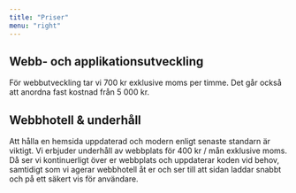 ```yaml
---
title: "Priser"
menu: "right"
---
```


## Webb- och applikationsutveckling

För webbutveckling tar vi 700 kr exklusive moms per timme. Det går också att anordna fast kostnad från 5 000 kr.

## Webbhotell & underhåll

Att hålla en hemsida uppdaterad och modern enligt senaste standarn är viktigt. Vi erbjuder underhåll av webbplats för 400 kr / mån exklusive moms. Då ser vi kontinuerligt över er webbplats och uppdaterar koden vid behov, samtidigt som vi agerar webbhotell åt er och ser till att sidan laddar snabbt och på ett säkert vis för användare.
